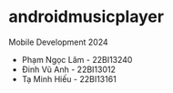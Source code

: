 # androidmusicplayer
Mobile Development 2024
* Phạm Ngọc Lâm - 22BI13240
* Đinh Vũ Anh - 22BI13012
* Tạ Minh Hiếu - 22BI13161

